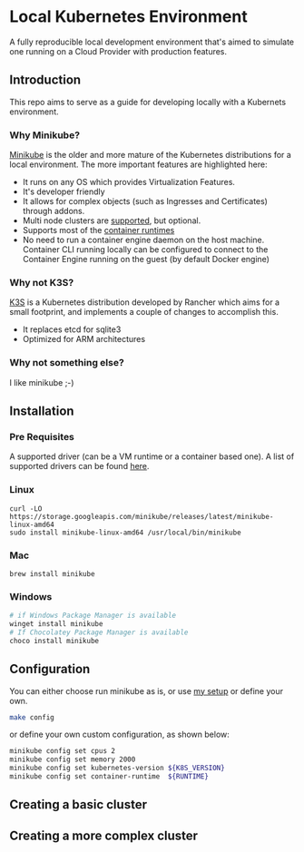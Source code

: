 # Local Kubernetes Environment
A fully reproducible local development environment that's aimed to simulate one running on a Cloud Provider with production features.

## Introduction
This repo aims to serve as a guide for developing locally with a Kubernets environment.

### Why Minikube?
[Minikube](https://minikube.sigs.k8s.io) is the older and more mature of the Kubernetes distributions for a local environment. 
The more important features are highlighted here:
* It runs on any OS which provides Virtualization Features.
* It's developer friendly
* It allows for complex objects (such as Ingresses and Certificates) through addons.
* Multi node clusters are [supported](https://minikube.sigs.k8s.io/docs/tutorials/multi_node/), but optional.
* Supports most of the [container runtimes](https://developers.redhat.com/blog/2018/02/22/container-terminology-practical-introduction/#h.6yt1ex5wfo55)
* No need to run a container engine daemon on the host machine. Container CLI running locally can be configured to connect to the Container Engine running on the guest (by default Docker engine)

### Why not K3S?
[K3S](https://k3s.io/) is a Kubernetes distribution developed by Rancher which aims for a small footprint, and implements a couple of changes to accomplish this.
* It replaces etcd for sqlite3
* Optimized for ARM architectures

### Why not something else?
I like minikube ;-)

## Installation
### Pre Requisites
A supported driver (can be a VM runtime or a container based one). 
A list of supported drivers can be found [here](https://minikube.sigs.k8s.io/docs/drivers/).
### Linux
```
curl -LO https://storage.googleapis.com/minikube/releases/latest/minikube-linux-amd64
sudo install minikube-linux-amd64 /usr/local/bin/minikube
```
### Mac
```
brew install minikube
```
### Windows
```bash
# if Windows Package Manager is available
winget install minikube
# If Chocolatey Package Manager is available
choco install minikube
```
## Configuration
You can either choose run minikube as is, or use [my setup](docs/config.md) or define your own.
```bash
make config
```

or define your own custom configuration, as shown below:
```bash
minikube config set cpus 2
minikube config set memory 2000
minikube config set kubernetes-version ${K8S_VERSION}
minikube config set container-runtime  ${RUNTIME}
```

## 

## Creating a basic cluster

## Creating a more complex cluster
